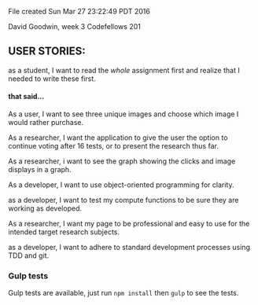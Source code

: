 File created Sun Mar 27 23:22:49 PDT 2016

David Goodwin, week 3 Codefellows 201


## USER STORIES:

as a student, I want to read the *whole* assignment first and realize that I needed to write these first.

#### that said...

As a user, I want to see three unique images and choose which image I would rather purchase.

As a researcher, I want the application to give the user the option to continue voting after 16 tests, or to present the research thus far.

As a researcher, i want to see the graph showing the clicks and image displays in a graph.

As a developer, I want to use object-oriented programming for clarity.

as a developer, I want to test my compute functions to be sure they are working as developed.

As a researcher, I want my page to be professional and easy to use for the intended target research subjects.

as a developer, I want to adhere to standard development processes using TDD and git.


### Gulp tests

Gulp tests are available, just run `npm install` then `gulp` to see the tests.
